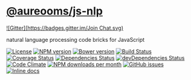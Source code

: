 [@aureooms/js-nlp](https://aureooms.github.io/js-nlp)
====
[![Gitter](https://badges.gitter.im/Join Chat.svg)](https://gitter.im/aureooms/js-nlp?utm_source=badge&utm_medium=badge&utm_campaign=pr-badge&utm_content=badge)

natural language processing code bricks for JavaScript

[![License](https://img.shields.io/github/license/aureooms/js-nlp.svg?style=flat)](https://raw.githubusercontent.com/aureooms/js-nlp/main/LICENSE)
[![NPM version](https://img.shields.io/npm/v/@aureooms/js-nlp.svg?style=flat)](https://www.npmjs.org/package/@aureooms/js-nlp)
[![Bower version](https://img.shields.io/bower/v/@aureooms/js-nlp.svg?style=flat)](http://bower.io/search/?q=@aureooms/js-nlp)
[![Build Status](https://img.shields.io/travis/aureooms/js-nlp.svg?style=flat)](https://travis-ci.org/aureooms/js-nlp)
[![Coverage Status](https://img.shields.io/coveralls/aureooms/js-nlp.svg?style=flat)](https://coveralls.io/r/aureooms/js-nlp)
[![Dependencies Status](https://img.shields.io/david/aureooms/js-nlp.svg?style=flat)](https://david-dm.org/aureooms/js-nlp#info=dependencies)
[![devDependencies Status](https://img.shields.io/david/dev/aureooms/js-nlp.svg?style=flat)](https://david-dm.org/aureooms/js-nlp#info=devDependencies)
[![Code Climate](https://img.shields.io/codeclimate/github/aureooms/js-nlp.svg?style=flat)](https://codeclimate.com/github/aureooms/js-nlp)
[![NPM downloads per month](https://img.shields.io/npm/dm/@aureooms/js-nlp.svg?style=flat)](https://www.npmjs.org/package/@aureooms/js-nlp)
[![GitHub issues](https://img.shields.io/github/issues/aureooms/js-nlp.svg?style=flat)](https://github.com/aureooms/js-nlp/issues)
[![Inline docs](http://inch-ci.org/github/aureooms/js-nlp.svg?branch=master&style=shields)](http://inch-ci.org/github/aureooms/js-nlp)
